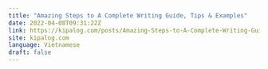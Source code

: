 ```yaml
---
title: "Amazing Steps to A Complete Writing Guide, Tips & Examples"
date: 2022-04-08T09:31:22Z
link: https://kipalog.com/posts/Amazing-Steps-to-A-Complete-Writing-Guide--Tips---Examples?utm_medium=RSS&utm_source=news.12bit.vn
site: kipalog.com
language: Vietnamese
draft: false
---
```

